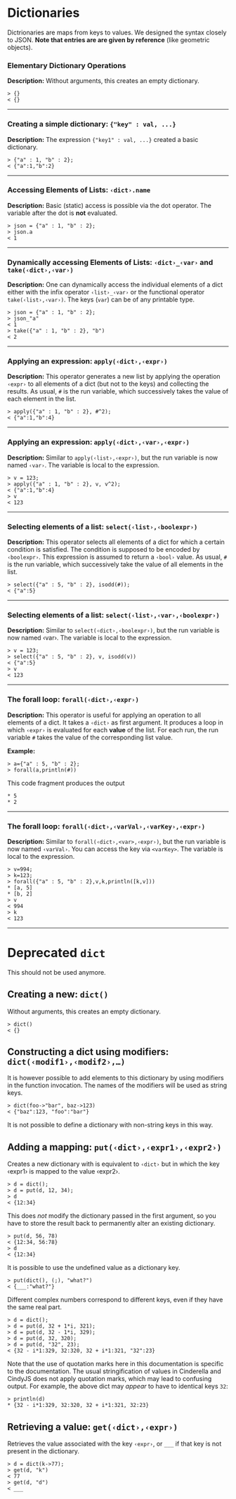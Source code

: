 # Dictionaries

Dictrionaries are maps from keys to values. We designed the syntax closely to JSON. **Note that entries are are given by reference** (like geometric objects).

###  Elementary Dictionary Operations

**Description:**
Without arguments, this creates an empty dictionary.

    > {}
    < {}

------

### Creating a simple dictionary: `{"key" : val, ...}`

**Description:**
The expression `{"key1" : val, ...}` created a basic dictionary. 

    > {"a" : 1, "b" : 2};
    < {"a":1,"b":2}

------

### Accessing Elements of Lists: `‹dict›.name`

**Description:**
Basic (static) access is possible via the dot operator. The variable after the dot is **not** evaluated.

    > json = {"a" : 1, "b" : 2};
    > json.a
    < 1

------

### Dynamically accessing Elements of Lists: `‹dict›_‹var›` and `take(‹dict›,‹var›)`

**Description:**
One can dynamically access the individual elements of a dict either with the infix operator `‹list›_‹var›` or the functional operator `take(‹list›,‹var›)`. The keys (`var`) can be of any printable type.


    > json = {"a" : 1, "b" : 2};
    > json_"a"
    < 1
    > take({"a" : 1, "b" : 2}, "b")
    < 2

------

### Applying an expression: `apply(‹dict›,‹expr›)`

**Description:**
This operator generates a new list by applying the operation `‹expr›` to all elements of a dict (but not to the keys) and collecting the results.
As usual, `#` is the run variable, which successively takes the value of each element in the list.

    > apply({"a" : 1, "b" : 2}, #^2);
    < {"a":1,"b":4}

------

### Applying an expression: `apply(‹dict›,‹var›,‹expr›)`

**Description:**
Similar to `apply(‹list›,‹expr›)`, but the run variable is now named `‹var›`.
The variable is local to the expression.

    > v = 123;
    > apply({"a" : 1, "b" : 2}, v, v^2);
    < {"a":1,"b":4}
    > v
    < 123

------

### Selecting elements of a list: `select(‹list›,‹boolexpr›)`

**Description:**
This operator selects all elements of a dict for which a certain condition is satisfied.
The condition is supposed to be encoded by `‹boolexpr›`.
This expression is assumed to return a `‹bool›` value.
As usual, `#` is the run variable, which successively take the value of all elements in the list.

    > select({"a" : 5, "b" : 2}, isodd(#));
    < {"a":5}

------

### Selecting elements of a list: `select(‹list›,‹var›,‹boolexpr›)`

**Description:**
Similar to `select(‹dict›,‹boolexpr›)`, but the run variable is now named ‹var›.
The variable is local to the expression.

    > v = 123;
    > select({"a" : 5, "b" : 2}, v, isodd(v))
    < {"a":5}
    > v
    < 123

------

### The forall loop: `forall(‹dict›,‹expr›)`

**Description:**
This operator is useful for applying an operation to all elements of a dict.
It takes a `‹dict›` as first argument.
It produces a loop in which `‹expr›` is evaluated for each **value** of the list.
For each run, the run variable `#` takes the value of the corresponding list value.

**Example:**

    > a={"a" : 5, "b" : 2};
    > forall(a,println(#))

This code fragment produces the output

    * 5
    * 2

------

### The forall loop: `forall(‹dict›,‹varVal›,‹varKey›,‹expr›)`

**Description:**
Similar to `forall(‹dict›,<var>,‹expr›)`, but the run variable is now named `‹varVal›`. You can access the key via `<varKey>`.
The variable is local to the expression.

    > v=994;
    > k=123;
    > forall({"a" : 5, "b" : 2},v,k,println([k,v]))
    * [a, 5]
    * [b, 2]
    > v
    < 994
    > k
    < 123

------

# Deprecated `dict`

This should not be used anymore.

## Creating a new: `dict()`

Without arguments, this creates an empty dictionary.

    > dict()
    < {}

## Constructing a dict using modifiers: `dict(‹modif1›,‹modif2›,…)`

It is however possible to add elements to this dictionary
by using modifiers in the function invocation.
The names of the modifiers will be used as string keys.

    > dict(foo->"bar", baz->123)
    < {"baz":123, "foo":"bar"}

It is not possible to define a dictionary with non-string keys in this way.

## Adding a mapping: `put(‹dict›,‹expr1›,‹expr2›)`

Creates a new dictionary with is equivalent to `‹dict›` but in which
the key ‹expr1› is mapped to the value ‹expr2›.

    > d = dict();
    > d = put(d, 12, 34);
    > d
    < {12:34}

This does *not* modify the dictionary passed in the first argument, so
you have to store the result back to permanently alter an existing dictionary.

    > put(d, 56, 78)
    < {12:34, 56:78}
    > d
    < {12:34}

It is possible to use the undefined value as a dictionary key.

    > put(dict(), (;), "what?")
    < {___:"what?"}

Different complex numbers correspond to different keys,
even if they have the same real part.

    > d = dict();
    > d = put(d, 32 + 1*i, 321);
    > d = put(d, 32 - 1*i, 329);
    > d = put(d, 32, 320);
    > d = put(d, "32", 23);
    < {32 - i*1:329, 32:320, 32 + i*1:321, "32":23}

Note that the use of quotation marks here in this documentation
is specific to the documentation.  The usual stringification of values
in Cinderella and CindyJS does not apply quotation marks, which may lead
to confusing output.  For example, the above dict may *appear* to have
to identical keys `32`:

    > println(d)
    * {32 - i*1:329, 32:320, 32 + i*1:321, 32:23}

## Retrieving a value: `get(‹dict›,‹expr›)`

Retrieves the value associated with the key `‹expr›`,
or `___` if that key is not present in the dictionary.

    > d = dict(k->77);
    > get(d, "k")
    < 77
    > get(d, "d")
    < ___
